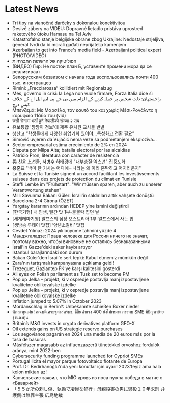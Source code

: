 # Latest News
-  Tri tipy na vianočné darčeky s dokonalou konektivitou
-  Desivé zábery na VIDEU: Dopravné lietadlo pristáva uprostred raketového útoku Hamasu na Tel Aviv
-  Katastrofalno stanje belgijske obrane zbog Ukrajine: Nedostaje strjeljiva, general tvrdi da bi morali gađati neprijatelja kamenjem
-  Azerbaijan to get into France's media field - Azerbaijani political expert (PHOTO/VIDEO)
-  הפוליטיקה של הרשתות החברתיות
-  (ВИДЕО) Гир: Не постои план Б, уставните промени мора да се реализираат
-  Белорусским безвизом с начала года воспользовались почти 400 тыс. иностранцев
-  Rimini: „Frecciarossa“ kollidiert mit Regionalzug
-  Mes, governo in crisi: la Lega non vuole firmare, Forza Italia dice sì
-  راجستھان: دلت شخص پر حملہ کرنے کے الزام میں بی جے پی ایم ایل اے کے خلاف کیس درج
-  Μπενζεμά: Με Μαρσέλο, τον εαυτό του και χωρίς Μέσι-Ρονάλντο η κορυφαία 11άδα του (vid)
-  रुसी सेनामा भर्ती हुने नेपालीको संख्या २ सय
-  유보통합 '깜깜이 정보'에 제주 유치원 교사들 반발
-  성산고 “학생들에게 다양한 취업기회 있어야...특성화고 전환 필요”
-  Simović uvjeren da Vujačić nema veze sa podmetanjem eksploziva...
-  Sector empresarial estima crecimiento de 2% en 2024
-  Disputa por Milpa Alta; batalla electoral por las alcaldías
-  Patricio Pron, literatura con carácter de resistencia
-  與 친윤 초선들, 서병수·하태경에 "내부총질·엑스맨" 집중포화
-  홍준표 "백마 탄 기사는 어디에···나라는 왜 이리 혼탁하고 어지러운지"
-  La Suisse et la Tunisie signent un accord facilitant les investissements suisses dans des projets de protection du climat en Tunisie
-  Steffi Lemke im "Frühstart": "Wir müssen sparen, aber auch zu unserer Verantwortung stehen"
-  Milli Savunma Bakanı Güler: İsrail'in saldırıları artık vahşete dönüştü
-  Barcelona 2-4 Girona (ÖZET)
-  Yargıtay kararının ardından HEDEP yine ismini değiştirdi
-  [한국기행] 내 인생, 빨간 맛 1부-불볼락 잡던 날
-  [세계테마기행] 알프스의 심장 오스트리아 1부-알프스에서 사는 법
-  [생방송 투데이 맛집] ‘양념소갈비’ 맛집
-  Cevdet Yılmaz: 2024 yılı büyüme tahmini yüzde 4
-  Манджгаладзе: Права человека для России ничего не значат, поэтому важно, чтобы виновные не остались безнаказанными
-  İsrail'in Gazze'deki asker kaybı artıyor
-  İstanbul barajlarındaki son durum
-  Bakan Güler'den İsrail'e sert tepki: Kabul etmemiz mümkün değil
-  Zara'nın tartışmalı kampanyasına açıklama geldi!
-  Trezeguet, Gaziantep FK'ye karşı kalitesini gösterdi
-  All eyes on Polish parliament as Tusk set to become PM
-  Pop up Jelka – projekt, ki v ospredje postavlja manj izpostavljene kvalitetne oblikovalske izdelke
-  Pop up Jelka – projekt, ki v ospredje postavlja manj izpostavljene kvalitetne oblikovalske izdelke
-  Inflation jumped to 5.07% in October 2023
-  Mordanschlag in Berlin?: Unbekannte schießen Boxer nieder
-  นักลงทุนเผ่น! คณบดีเศรษฐศาสตร์มธ. ชี้ขึ้นค่าแรง 400 ยังไม่เหมาะ กระทบ SME มีปัญหาย้ายฐานลงทุน
-  Britain’s M&G invests in crypto derivatives platform GFO-X
-  Oil extends gains on US strategic reserve purchases
-  Los segovianos pagarán en 2024 una media de 20 euros más por la tasa de basuras
-  Másfélszer magasabb az influenzaszerű tünetekkel orvoshoz fordulók aránya, mint 2022-ben
-  Cybersecurity funding programme launched for Cypriot SMEs
-  Portugal licita el mayor parque fotovoltaico flotante de Europa
-  Prof. Dr. Bedirhanoğlu'nda yeni konutlar için uyarı! 2023'teyiz ama hala kolon miktarı az!
-  Канчельскис заявил, что МЮ кровь из носа нужна победа в матче с «Баварией»
-  「５５か所の刺し傷、執拗で凄惨な犯行」母親殺害の男に懲役１０年求刑 弁護側は無罪主張 広島地裁
